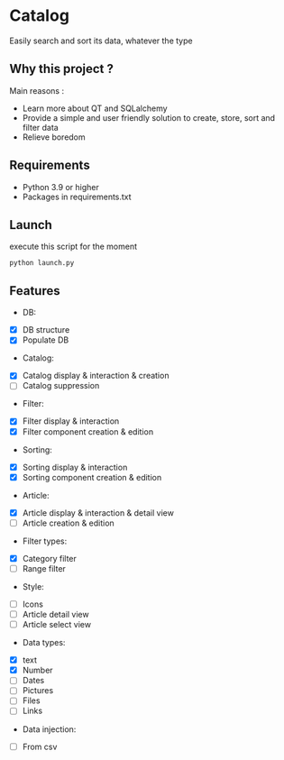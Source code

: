 # Catalog
Easily search and sort its data, whatever the type

## Why this project ?

Main reasons :
- Learn more about QT and SQLalchemy
- Provide a simple and user friendly solution to create, store, sort and filter data
- Relieve boredom

## Requirements

- Python 3.9 or higher  
- Packages in requirements.txt

## Launch

execute this script for the moment
````shell script
python launch.py
````

## Features

- DB:
- [x] DB structure
- [x] Populate DB
- Catalog:
- [x] Catalog display & interaction & creation
- [ ] Catalog suppression
- Filter:
- [x] Filter display & interaction
- [x] Filter component creation & edition
- Sorting:
- [x] Sorting display & interaction
- [x] Sorting component creation & edition
- Article:
- [x] Article display & interaction & detail view
- [ ] Article creation & edition
- Filter types:
- [x] Category filter
- [ ] Range filter
- Style:
- [ ] Icons
- [ ] Article detail view
- [ ] Article select view
- Data types:
- [x] text
- [x] Number
- [ ] Dates
- [ ] Pictures
- [ ] Files
- [ ] Links
- Data injection:
- [ ] From csv

